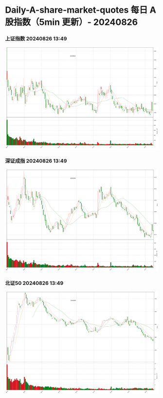 
# Daily-A-share-market-quotes 每日 A 股指数（5min 更新）- 20240826

### 上证指数 20240826 13:49
![](./fig/2024/8/20240826-sh000001.png)

### 深证成指 20240826 13:49
![](./fig/2024/8/20240826-sz399001.png)

### 北证50 20240826 13:49
![](./fig/2024/8/20240826-bj899050.png)

